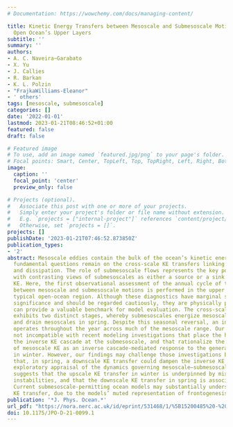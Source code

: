 ```yaml
---
# Documentation: https://wowchemy.com/docs/managing-content/

title: Kinetic Energy Transfers between Mesoscale and Submesoscale Motions in the
  Open Ocean’s Upper Layers
subtitle: ''
summary: ''
authors:
- A. C. Naveira~Garabato
- X. Yu
- J. Callies
- R. Barkan
- K. L. Polzin
- "FrajkaWilliams-Eleanor"
- ' others'
tags: [mesoscale, submesoscale]
categories: []
date: '2022-01-01'
lastmod: 2023-01-21T08:46:52+01:00
featured: false
draft: false

# Featured image
# To use, add an image named `featured.jpg/png` to your page's folder.
# Focal points: Smart, Center, TopLeft, Top, TopRight, Left, Right, BottomLeft, Bottom, BottomRight.
image:
  caption: ''
  focal_point: 'center'
  preview_only: false

# Projects (optional).
#   Associate this post with one or more of your projects.
#   Simply enter your project's folder or file name without extension.
#   E.g. `projects = ["internal-project"]` references `content/project/deep-learning/index.md`.
#   Otherwise, set `projects = []`.
projects: []
publishDate: '2023-01-21T07:46:52.873850Z'
publication_types:
- '2'
abstract: Mesoscale eddies contain the bulk of the ocean’s kinetic energy (KE), but
  fundamental questions remain on the cross-scale KE transfers linking eddy generation
  and dissipation. The role of submesoscale flows represents the key point of discussion,
  with contrasting views of submesoscales as either a source or a sink of mesoscale
  KE. Here, the first observational assessment of the annual cycle of the KE transfer
  between mesoscale and submesoscale motions is performed in the upper layers of a
  typical open-ocean region. Although these diagnostics have marginal statistical
  significance and should be regarded cautiously, they are physically plausible and
  can provide a valuable benchmark for model evaluation. The cross-scale KE transfer
  exhibits two distinct stages, whereby submesoscales energize mesoscales in winter
  and drain mesoscales in spring. Despite this seasonal reversal, an inverse KE cascade
  operates throughout the year across much of the mesoscale range. Our results are
  not incompatible with recent modeling investigations that place the headwaters of
  the inverse KE cascade at the submesoscale, and that rationalize the seasonality
  of mesoscale KE as an inverse cascade-mediated response to the generation of submesoscales
  in winter. However, our findings may challenge those investigations by suggesting
  that, in spring, a downscale KE transfer could dampen the inverse KE cascade. An
  exploratory appraisal of the dynamics governing mesoscale–submesoscale KE exchanges
  suggests that the upscale KE transfer in winter is underpinned by mixed layer baroclinic
  instabilities, and that the downscale KE transfer in spring is associated with frontogenesis.
  Current submesoscale-permitting ocean models may substantially understate this downscale
  KE transfer, due to the models’ muted representation of frontogenesis.
publication: '*J. Phys. Ocean.*'
url_pdf: "https://nora.nerc.ac.uk/id/eprint/531468/1/%5B15200485%20-%20Journal%20of%20Physical%20Oceanography%5D%20Kinetic%20Energy%20Transfers%20between%20Mesoscale%20and%20Submesoscale%20Motions%20in%20the%20Open%20Ocean’s%20Upper%20Layers.pdf"
doi: 10.1175/JPO-D-21-0099.1
---
```

